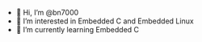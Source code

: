 - 👋 Hi, I’m @bn7000
- 👀 I’m interested in Embedded C and Embedded Linux
- 🌱 I’m currently learning Embedded C
